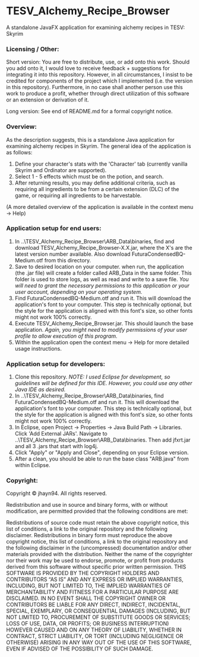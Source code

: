# TESV_Alchemy_Recipe_Browser
A standalone JavaFX application for examining alchemy recipes in TESV: Skyrim

### Licensing / Other:

Short version:  You are free to distribute, use, or add onto this work. Should you add onto it, I would love to receive feedback + suggestions for integrating it into this repository. However, in all circumstances, I insist to be credited for components of the project which I implemented (i.e. the version in this repository). Furthermore, in no case shall another person use this work to produce a profit, whether through direct utilization of this software or an extension or derivation of it.

Long version: See end of README.md for a formal copyright notice.


### Overview:
As the description suggests, this is a standalone Java application for examining alchemy recipes in Skyrim. The general idea of the application is as follows:
  1) Define your character's stats with the 'Character' tab (currently vanilla Skyrim and Ordinator are supported).
  2) Select 1 - 5 effects which must be on the potion, and search.
  3) After returning results, you may define additional criteria, such as requiring all ingredients to be from a certain extension (DLC) of the game, or requiring all ingredients to be harvestable.
  
  (A more detailed overview of the application is available in the context menu -> Help)
  
### Application setup for end users:
  1) In ..\TESV_Alchemy_Recipe_Browser\ARB_Data\binaries\, find and download TESV_Alchemy_Recipe_Browser-X.X.jar, where the X's are the latest version number available. Also download FuturaCondensedBQ-Medium.otf from this directory.
  2) Save to desired location on your computer. when run, the application (the .jar file) will create a folder called ARB_Data in the same folder. This folder is used to store logs, as well as read and write to a save file. _You will need to grant the necessary permissions to this application or your user account, depending on your operating system._
  3) Find FuturaCondensedBQ-Medium.otf and run it. This will download the application's font to your computer. This step is technically optional, but the style for the application is aligned with this font's size, so other fonts might not work 100% correctly.
  4) Execute TESV_Alchemy_Recipe_Browser.jar. This should launch the base application. _Again, you might need to modify permissions of your user profile to allow execution of this program._
  5) Within the application open the context menu -> Help for more detailed usage instructions.
  
### Application setup for developers:
  1) Clone this repository. _NOTE: I used Eclipse for development, so guidelines will be defined for this IDE. However, you could use any other Java IDE as desired._
  2)  In ..\TESV_Alchemy_Recipe_Browser\ARB_Data\binaries\, find FuturaCondensedBQ-Medium.otf and run it. This will download the application's font to your computer. This step is technically optional, but the style for the application is aligned with this font's size, so other fonts might not work 100% correctly.
  3) In Eclipse, open Project -> Properties -> Java Build Path -> Libraries. Click 'Add External JARs'. Navigate to ..\TESV_Alchemy_Recipe_Browser\ARB_Data\binaries\. Then add jfxrt.jar and all 3 .jars that start with log4j.
  4) Click "Apply" or "Apply and Close", depending on your Eclipse version.
  5) After a clean, you should be able to run the base class "ARB.java" from within Eclipse.
  
  
### Copyright:
  
Copyright © jhayn94. All rights reserved.

Redistribution and use in source and binary forms, with or without modification, are permitted provided that the following conditions are met:

Redistributions of source code must retain the above copyright notice, this list of conditions, a link to the original repository and the following disclaimer.
Redistributions in binary form must reproduce the above copyright notice, this list of conditions, a link to the original repository and the following disclaimer in the (uncompressed) documentation and/or other materials provided with the distribution.
Neither the name of the copyrighter nor their work may be used to endorse, promote, or profit from products derived from this software without specific prior written permission.
THIS SOFTWARE IS PROVIDED BY THE COPYRIGHT HOLDERS AND CONTRIBUTORS “AS IS” AND ANY EXPRESS OR IMPLIED WARRANTIES, INCLUDING, BUT NOT LIMITED TO, THE IMPLIED WARRANTIES OF MERCHANTABILITY AND FITNESS FOR A PARTICULAR PURPOSE ARE DISCLAIMED. IN NO EVENT SHALL THE COPYRIGHT OWNER OR CONTRIBUTORS BE LIABLE FOR ANY DIRECT, INDIRECT, INCIDENTAL, SPECIAL, EXEMPLARY, OR CONSEQUENTIAL DAMAGES (INCLUDING, BUT NOT LIMITED TO, PROCUREMENT OF SUBSTITUTE GOODS OR SERVICES; LOSS OF USE, DATA, OR PROFITS; OR BUSINESS INTERRUPTION) HOWEVER CAUSED AND ON ANY THEORY OF LIABILITY, WHETHER IN CONTRACT, STRICT LIABILITY, OR TORT (INCLUDING NEGLIGENCE OR OTHERWISE) ARISING IN ANY WAY OUT OF THE USE OF THIS SOFTWARE, EVEN IF ADVISED OF THE POSSIBILITY OF SUCH DAMAGE.
  
  
  
